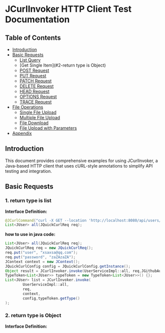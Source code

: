 # JCurlInvoker HTTP Client Test Documentation

## Table of Contents
- [Introduction](#introduction)
- [Basic Requests](#basic-requests)
    - [List Query](#1-list-query)
    - [Get Single Item](#2-return  type is  Object)
    - [POST Request](#3-post-request)
    - [PUT Request](#4-put-request)
    - [PATCH Request](#5-patch-request)
    - [DELETE Request](#6-delete-request)
    - [HEAD Request](#7-head-request)
    - [OPTIONS Request](#8-options-request)
    - [TRACE Request](#9-trace-request)
- [File Operations](#file-operations)
    - [Single File Upload](#10-single-file-upload)
    - [Multiple File Upload](#11-multiple-file-upload)
    - [File Download](#12-file-download)
    - [File Upload with Parameters](#13-file-upload-with-parameters)
- [Appendix](#appendix)

## Introduction
This document provides comprehensive examples for using JCurlInvoker, a Java-based HTTP client that uses cURL-style annotations to simplify API testing and integration.

## Basic Requests

### 1. return type is list
**Interface Definition:**
```java
@JCurlCommand("curl -X GET --location 'http://localhost:8080/api/users/all'")
List<JUser> all(JQuickCurlReq req);
```
**how to use in java code:**
```java
List<JUser> all(JQuickCurlReq req);
JQuickCurlReq req = new JQuickCurlReq();
req.put("user", "xsaxsa@qq.com");
req.put("password", "zaZAzaZA");
JContext context = new JContext();
JQuickCurlConfig config = JQuickCurlConfig.getInstance();
Object result = JCurlInvoker.invoke(UserServiceImpl::all, req,JGithubAuth.class);
TypeToken<List<JUser>> typeToken = new TypeToken<List<JUser>>() {};
List<JUser> list = JCurlInvoker.invoke(
        UserServiceImpl::all,
        req,
        context,
        config,typeToken.getType()
);
```
### 2. return  type is  Object
**Interface Definition:**